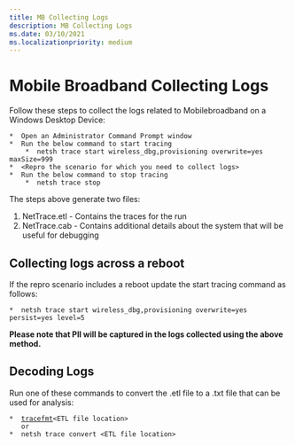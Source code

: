 ```yaml
---
title: MB Collecting Logs
description: MB Collecting Logs
ms.date: 03/10/2021
ms.localizationpriority: medium
---
```


# Mobile Broadband Collecting Logs

Follow these steps to collect the logs related to Mobilebroadband on a Windows Desktop Device:
```
*  Open an Administrator Command Prompt window
*  Run the below command to start tracing
    *  netsh trace start wireless_dbg,provisioning overwrite=yes maxSize=999
*  <Repro the scenario for which you need to collect logs>
*  Run the below command to stop tracing
    *  netsh trace stop
```
The steps above generate two files:
1.  NetTrace.etl - Contains the traces for the run
2.  NetTrace.cab - Contains additional details about the system that will be useful for debugging

## Collecting logs across a reboot

If the repro scenario includes a reboot update the start tracing command as follows:
```
*  netsh trace start wireless_dbg,provisioning overwrite=yes persist=yes level=5
```

**Please note that PII will be captured in the logs collected using the above method.**

## Decoding Logs

Run one of these commands to convert the .etl file to a .txt file that can be used for analysis:

  ```*  ```[```tracefmt```](../devtest/tracefmt-commands.md)``` <ETL file location>  ```<br/>
  ```    or ```<br/>
  ```*  netsh trace convert <ETL file location>```
